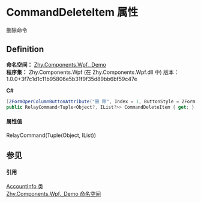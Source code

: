 # CommandDeleteItem 属性


删除命令



## Definition
**命名空间：** <a href="N_Zhy_Components_Wpf__Demo.md">Zhy.Components.Wpf._Demo</a>  
**程序集：** Zhy.Components.Wpf (在 Zhy.Components.Wpf.dll 中) 版本：1.0.0+3f7c1d1c11b95806e5b31f9f35d89bb6bf59c47e

**C#**
``` C#
[ZFormOperColumnButtonAttribute("删 除", Index = 1, ButtonStyle = ZFormButtonStyle.ErrorButton)]
public RelayCommand<Tuple<Object?, IList?>> CommandDeleteItem { get; }
```



#### 属性值
RelayCommand(Tuple(Object, IList))

## 参见


#### 引用
<a href="T_Zhy_Components_Wpf__Demo_AccountInfo.md">AccountInfo 类</a>  
<a href="N_Zhy_Components_Wpf__Demo.md">Zhy.Components.Wpf._Demo 命名空间</a>  
